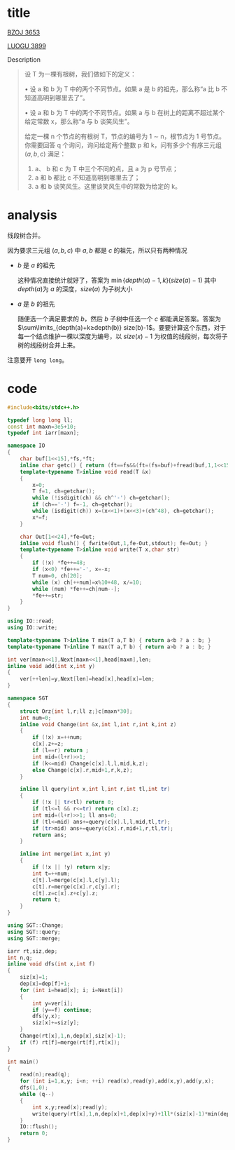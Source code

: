 # title

[BZOJ 3653](https://lydsy.com/JudgeOnline/problem.php?id=3653)

[LUOGU 3899](https://www.luogu.org/problem/P3899)

Description

> 设 T 为一棵有根树，我们做如下的定义：
>
> • 设 a 和 b 为 T 中的两个不同节点。如果 a 是 b 的祖先，那么称“a 比 b 不知道高明到哪里去了”。
>
>• 设 a 和 b 为 T 中的两个不同节点。如果 a 与 b 在树上的距离不超过某个给定常数 x，那么称“a 与 b 谈笑风生”。
>
>给定一棵 n 个节点的有根树 T，节点的编号为 1 ∼ n，根节点为 1 号节点。你需要回答 q 个询问，询问给定两个整数 p 和 k，问有多少个有序三元组 $(a,b,c)$ 满足：
>
>1. a、 b 和 c 为 T 中三个不同的点，且 a 为 p 号节点；
>2. a 和 b 都比 c 不知道高明到哪里去了；
>3. a 和 b 谈笑风生。这里谈笑风生中的常数为给定的 k。

# analysis

线段树合并。

因为要求三元组 $(a,b,c)$ 中 $a,b$ 都是 $c$ 的祖先，所以只有两种情况

- $b$ 是 $a$ 的祖先

  这种情况直接统计就好了，答案为 $\min\{depth(a)-1,k\}(size(a)-1)$ 其中 $depth(a)$为 $a$ 的深度，$size(a)$ 为子树大小

- $a$ 是 $b$ 的祖先

  随便选一个满足要求的 $b$，然后 $b$ 子树中任选一个 $c$ 都能满足答案。答案为 $\sum\limits_{depth(a)+k≥depth(b)} size(b)-1$。要要计算这个东西，对于每一个结点维护一棵以深度为编号，以 $size(x)-1$ 为权值的线段树，每次将子树的线段树合并上来。

注意要开 `long long`。

# code

```cpp
#include<bits/stdc++.h>

typedef long long ll;
const int maxn=3e5+10;
typedef int iarr[maxn];

namespace IO
{
	char buf[1<<15],*fs,*ft;
	inline char getc() { return (ft==fs&&(ft=(fs=buf)+fread(buf,1,1<<15,stdin),ft==fs))?0:*fs++; }
	template<typename T>inline void read(T &x)
	{
		x=0;
		T f=1, ch=getchar();
		while (!isdigit(ch) && ch^'-') ch=getchar();
		if (ch=='-') f=-1, ch=getchar();
		while (isdigit(ch)) x=(x<<1)+(x<<3)+(ch^48), ch=getchar();
		x*=f;
	}

	char Out[1<<24],*fe=Out;
	inline void flush() { fwrite(Out,1,fe-Out,stdout); fe=Out; }
	template<typename T>inline void write(T x,char str)
	{
		if (!x) *fe++=48;
		if (x<0) *fe++='-', x=-x;
		T num=0, ch[20];
		while (x) ch[++num]=x%10+48, x/=10;
		while (num) *fe++=ch[num--];
		*fe++=str;
	}
}

using IO::read;
using IO::write;

template<typename T>inline T min(T a,T b) { return a<b ? a : b; }
template<typename T>inline T max(T a,T b) { return a>b ? a : b; }

int ver[maxn<<1],Next[maxn<<1],head[maxn],len;
inline void add(int x,int y)
{
	ver[++len]=y,Next[len]=head[x],head[x]=len;
}

namespace SGT
{
	struct Orz{int l,r;ll z;}c[maxn*30];
	int num=0;
	inline void Change(int &x,int l,int r,int k,int z)
	{
		if (!x) x=++num;
		c[x].z+=z;
		if (l==r) return ;
		int mid=(l+r)>>1;
		if (k<=mid) Change(c[x].l,l,mid,k,z);
		else Change(c[x].r,mid+1,r,k,z);
	}

	inline ll query(int x,int l,int r,int tl,int tr)
	{
		if (!x || tr<tl) return 0;
		if (tl<=l && r<=tr) return c[x].z;
		int mid=(l+r)>>1; ll ans=0;
		if (tl<=mid) ans+=query(c[x].l,l,mid,tl,tr);
		if (tr>mid) ans+=query(c[x].r,mid+1,r,tl,tr);
		return ans;
	}

	inline int merge(int x,int y)
	{
		if (!x || !y) return x|y;
		int t=++num;
		c[t].l=merge(c[x].l,c[y].l);
		c[t].r=merge(c[x].r,c[y].r);
		c[t].z=c[x].z+c[y].z;
		return t;
	}
}

using SGT::Change;
using SGT::query;
using SGT::merge;

iarr rt,siz,dep;
int n,q;
inline void dfs(int x,int f)
{
	siz[x]=1;
	dep[x]=dep[f]+1;
	for (int i=head[x]; i; i=Next[i])
	{
		int y=ver[i];
		if (y==f) continue;
		dfs(y,x);
		siz[x]+=siz[y];
	}
	Change(rt[x],1,n,dep[x],siz[x]-1);
	if (f) rt[f]=merge(rt[f],rt[x]);
}

int main()
{
	read(n);read(q);
	for (int i=1,x,y; i<n; ++i) read(x),read(y),add(x,y),add(y,x);
	dfs(1,0);
	while (q--)
	{
		int x,y;read(x);read(y);
		write(query(rt[x],1,n,dep[x]+1,dep[x]+y)+1ll*(siz[x]-1)*min(dep[x]-1,y),'\n');
	}
	IO::flush();
	return 0;
}
```
